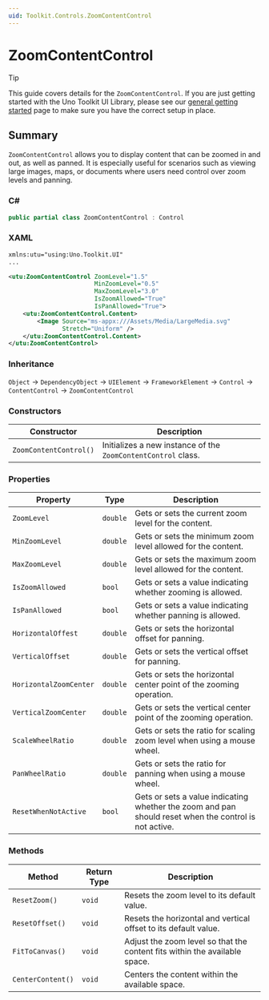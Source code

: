 ```yaml
---
uid: Toolkit.Controls.ZoomContentControl
---
```


# ZoomContentControl

> [!TIP]
> This guide covers details for the `ZoomContentControl`. If you are just getting started with the Uno Toolkit UI Library, please see our [general getting started](../getting-started.md) page to make sure you have the correct setup in place.

## Summary

`ZoomContentControl` allows you to display content that can be zoomed in and out, as well as panned. It is especially useful for scenarios such as viewing large images, maps, or documents where users need control over zoom levels and panning.

### C\#

```csharp
public partial class ZoomContentControl : Control
```

### XAML

```xml
xmlns:utu="using:Uno.Toolkit.UI"
...

<utu:ZoomContentControl ZoomLevel="1.5"
                        MinZoomLevel="0.5"
                        MaxZoomLevel="3.0"
                        IsZoomAllowed="True"
                        IsPanAllowed="True">
    <utu:ZoomContentControl.Content>
        <Image Source="ms-appx:///Assets/Media/LargeMedia.svg"
               Stretch="Uniform" />
    </utu:ZoomContentControl.Content>
</utu:ZoomContentControl>
```

### Inheritance

`Object` &#8594; `DependencyObject` &#8594; `UIElement` &#8594; `FrameworkElement` &#8594; `Control` &#8594; `ContentControl` &#8594; `ZoomContentControl`

### Constructors

| Constructor| Description|
|----------------|-------------------------------------------------------|
| `ZoomContentControl()`|Initializes a new instance of the `ZoomContentControl` class.|

### Properties

| Property| Type| Description|
|------------------------|-----------------------|--------------------------------------------------------------------------------------------------------------------------------------------------------------------------------------------------------------------------------------------------------------------------------------------------------------------------------------------------------|
| `ZoomLevel`| `double`| Gets or sets the current zoom level for the content.|
| `MinZoomLevel`| `double`| Gets or sets the minimum zoom level allowed for the content.|
| `MaxZoomLevel`| `double`| Gets or sets the maximum zoom level allowed for the content.|
| `IsZoomAllowed`| `bool`| Gets or sets a value indicating whether zooming is allowed.|
| `IsPanAllowed`| `bool`| Gets or sets a value indicating whether panning is allowed.|
| `HorizontalOffest`| `double`| Gets or sets the horizontal offset for panning.|
| `VerticalOffset`| `double`| Gets or sets the vertical offset for panning.|
| `HorizontalZoomCenter`| `double`| Gets or sets the horizontal center point of the zooming operation.|
| `VerticalZoomCenter`| `double`| Gets or sets the vertical center point of the zooming operation.|
| `ScaleWheelRatio`| `double`| Gets or sets the ratio for scaling zoom level when using a mouse wheel.|
| `PanWheelRatio`| `double`| Gets or sets the ratio for panning when using a mouse wheel.|
| `ResetWhenNotActive`| `bool`| Gets or sets a value indicating whether the zoom and pan should reset when the control is not active.|

### Methods

| Method| Return Type| Description|
|-----------------------|------------------------------|----------------------------------------------------------------------------------------------------------------------------------------------------------------------------------------------------------------------------------------------------------------------------------------------------------------------------------------------------------|
| `ResetZoom()`| `void`| Resets the zoom level to its default value.|
| `ResetOffset()`| `void`| Resets the horizontal and vertical offset to its default value. |
| `FitToCanvas()`| `void`| Adjust the zoom level so that the content fits within the available space.|
| `CenterContent()`| `void`| Centers the content within the available space.|
